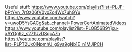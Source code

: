 Useful stuff: https://www.youtube.com/playlist?list=PLJF-bPtYvn_7rQz06fV0yxZo4Wx7uhGYu <br>
https://www.youtube.com/watch?v=uwoD5YsGACg&ab_channel=PowerCertAnimatedVideos <br>
https://www.youtube.com/playlist?list=PLQB56B9Yjxu-xAYGg9z_s271UvDSgcA7h <br>
https://youtube.com/playlist?list=PLPT2Ux0iNpmhU_g9ya9gNb1E_n1MJjPCH
